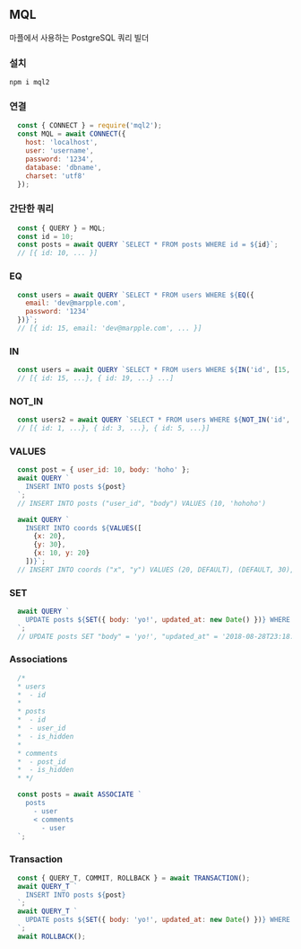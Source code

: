 ## MQL

마플에서 사용하는 PostgreSQL 쿼리 빌더

### 설치

```
npm i mql2
```

### 연결

```javascript
  const { CONNECT } = require('mql2');
  const MQL = await CONNECT({
    host: 'localhost',
    user: 'username',
    password: '1234',
    database: 'dbname',
    charset: 'utf8'
  });
```

### 간단한 쿼리

```javascript
  const { QUERY } = MQL;
  const id = 10;
  const posts = await QUERY `SELECT * FROM posts WHERE id = ${id}`;
  // [{ id: 10, ... }]
```

### EQ

```javascript
  const users = await QUERY `SELECT * FROM users WHERE ${EQ({
    email: 'dev@marpple.com',
    password: '1234'
  })}`;
  // [{ id: 15, email: 'dev@marpple.com', ... }]
```

### IN

```javascript
  const users = await QUERY `SELECT * FROM users WHERE ${IN('id', [15, 19, 20, 40])}`;
  // [{ id: 15, ...}, { id: 19, ...} ...]
```

### NOT_IN

```javascript
  const users2 = await QUERY `SELECT * FROM users WHERE ${NOT_IN('id', [2, 4])}` LIMIT 3 ORDER BY ID;
  // [{ id: 1, ...}, { id: 3, ...}, { id: 5, ...}]
```

### VALUES

```javascript
  const post = { user_id: 10, body: 'hoho' };
  await QUERY `
    INSERT INTO posts ${post}
  `;
  // INSERT INTO posts ("user_id", "body") VALUES (10, 'hohoho')

  await QUERY `
    INSERT INTO coords ${VALUES([
      {x: 20},
      {y: 30},
      {x: 10, y: 20}
    ])}`;
  // INSERT INTO coords ("x", "y") VALUES (20, DEFAULT), (DEFAULT, 30), (10, 20)
```

### SET

```javascript
  await QUERY `
    UPDATE posts ${SET({ body: 'yo!', updated_at: new Date() })} WHERE id = ${post.id}
  `;
  // UPDATE posts SET "body" = 'yo!', "updated_at" = '2018-08-28T23:18:13.263Z' WHERE id = 10
```

### Associations

```javascript
  /*
  * users
  *  - id
  *
  * posts
  *  - id
  *  - user_id
  *  - is_hidden
  *
  * comments
  *  - post_id
  *  - is_hidden
  * */

  const posts = await ASSOCIATE `
    posts
      - user
      < comments
        - user
  `;
```

### Transaction

```javascript
  const { QUERY_T, COMMIT, ROLLBACK } = await TRANSACTION();
  await QUERY_T `
    INSERT INTO posts ${post}
  `;
  await QUERY_T `
    UPDATE posts ${SET({ body: 'yo!', updated_at: new Date() })} WHERE id = ${post.id}
  `;
  await ROLLBACK();
```
